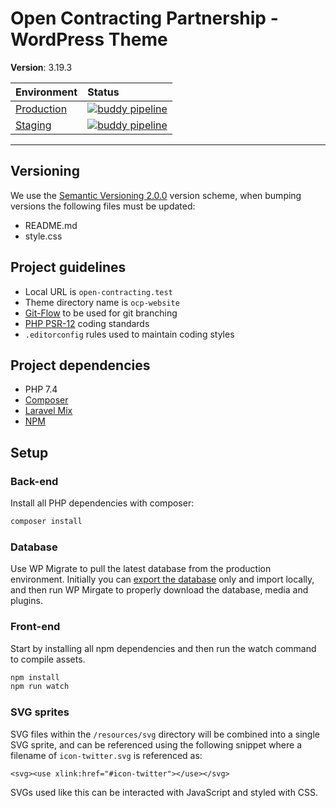 # Open Contracting Partnership - WordPress Theme

**Version**: 3.19.3

| Environment | Status |
| :-- | :-- |
| [Production](https://www.open-contracting.org) | [![buddy pipeline](https://app.buddy.works/the-idea-bureau/website/pipelines/pipeline/247819/badge.svg?token=231a92d6d37280c9e8d3da6807a26e182bd2e613ef32061d150ac2619f979a3f "buddy pipeline")](https://app.buddy.works/the-idea-bureau/website/pipelines/pipeline/247819) |
| [Staging](https://ocp-website.staging.bureaudomains.co) | [![buddy pipeline](https://app.buddy.works/the-idea-bureau/website/pipelines/pipeline/247818/badge.svg?token=231a92d6d37280c9e8d3da6807a26e182bd2e613ef32061d150ac2619f979a3f "buddy pipeline")](https://app.buddy.works/the-idea-bureau/website/pipelines/pipeline/247818) |

---

## Versioning

We use the [Semantic Versioning 2.0.0](https://semver.org/) version scheme, when bumping versions the following files must be updated:

- README.md
- style.css

## Project guidelines

- Local URL is `open-contracting.test`
- Theme directory name is `ocp-website`
- [Git-Flow](https://nvie.com/posts/a-successful-git-branching-model/) to be used for git branching
- [PHP PSR-12](https://www.php-fig.org/psr/psr-12/) coding standards
- `.editorconfig` rules used to maintain coding styles

## Project dependencies

- PHP 7.4
- [Composer](https://getcomposer.org/download/)
- [Laravel Mix](https://github.com/JeffreyWay/laravel-mix/tree/master/docs#summary)
- [NPM](https://nodejs.org/en/download)

## Setup

### Back-end

Install all PHP dependencies with composer:

```bash
composer install
```
### Database

Use WP Migrate to pull the latest database from the production environment. Initially you can [export the database](https://www.open-contracting.org/wp-admin/tools.php?page=wp-migrate-db-pro&adbc-ignore-notice=0#migrate/1) only and import locally, and then run WP Mirgate to properly download the database, media and plugins.

### Front-end

Start by installing all npm dependencies and then run the watch command to compile assets.

```bash
npm install
npm run watch
```

### SVG sprites

SVG files within the `/resources/svg` directory will be combined into a single SVG sprite, and can be referenced using the following snippet where a filename of `icon-twitter.svg` is referenced as:

```
<svg><use xlink:href="#icon-twitter"></use></svg>
```

SVGs used like this can be interacted with JavaScript and styled with CSS.
